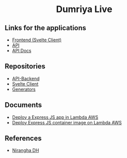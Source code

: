 <div align="center">
  <h1>Dumriya Live</h1>
</div>

## Links for the applications

* [Frontend (Svelte Client)](https://api.dumriya.live/)
* [API](https://api.dumriya.live/)
* [API Docs](https://ymi25x4vfsbxhmrqhdrclmpnci0scxko.lambda-url.us-east-1.on.aws/api-docs/)

## Repositories

* [API-Backend](https://github.com/JanithDisanayake/Dumriya-Live)
* [Svelte Client](https://github.com/JanithDisanayake/Dumriya-Live-client1)
* [Generators](https://github.com/JanithDisanayake/Dumriya-Live-generators)

## Documents

* [Deploy a Express JS app in Lambda AWS](https://dev.to/janithdisanayake/deploy-a-express-js-app-in-lambda-aws-3f52)
* [Deploy Express JS container image on Lambda AWS](https://dev.to/janithdisanayake/deploy-express-js-container-image-on-lambda-aws-3ecp)

## References

* [Nirangha DH](https://github.com/nirangadh)
